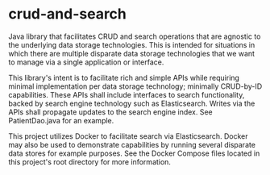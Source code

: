 # crud-and-search
Java library that facilitates CRUD and search operations that are agnostic to the underlying data
storage technologies.  This is intended for situations in which there are multiple disparate
data storage technologies that we want to manage via a single application or interface.

This library's intent is to facilitate rich and simple APIs while requiring minimal implementation
per data storage technology; minimally CRUD-by-ID capabilities.
These APIs shall include interfaces to search functionality, backed by search engine technology
such as Elasticsearch.  Writes via the APIs shall propagate updates to the search engine index.
See PatientDao.java for an example.

This project utilizes Docker to facilitate search via Elasticsearch.  Docker may also be used to
demonstrate capabilities by running several disparate data stores for example purposes.
See the Docker Compose files located in this project's root directory for more information.

